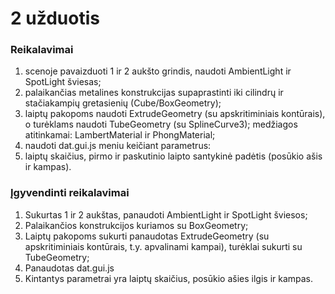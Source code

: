 # 2 užduotis
### Reikalavimai


1. scenoje pavaizduoti 1 ir 2 aukšto grindis, naudoti AmbientLight ir SpotLight šviesas;
2. palaikančias metalines konstrukcijas supaprastinti iki cilindrų ir stačiakampių gretasienių (Cube/BoxGeometry);
2. laiptų pakopoms naudoti ExtrudeGeometry (su apskritiminiais kontūrais), o turėklams naudoti TubeGeometry (su SplineCurve3); medžiagos atitinkamai: LambertMaterial ir PhongMaterial; 
3. naudoti dat.gui.js meniu keičiant parametrus:
4. laiptų skaičius, pirmo ir paskutinio laipto santykinė padėtis (posūkio ašis ir kampas).

### Įgyvendinti reikalavimai

1. Sukurtas 1 ir 2 aukštas, panaudoti AmbientLight ir SpotLight šviesos;
2. Palaikančios konstrukcijos kuriamos su BoxGeometry;
3. Laiptų pakopoms sukurti panaudotas ExtrudeGeometry (su apskritiminiais kontūrais, t.y. apvalinami kampai), turėklai sukurti su TubeGeometry;
4. Panaudotas dat.gui.js
5. Kintantys parametrai yra laiptų skaičius, posūkio ašies ilgis ir kampas.
